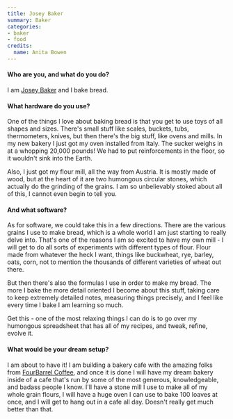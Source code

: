 ```yaml
---
title: Josey Baker
summary: Baker
categories:
- baker
- food
credits:
  name: Anita Bowen
---
```


#### Who are you, and what do you do?

I am [Josey Baker](http://joseybakerbread.wordpress.com/ "Josey's website.") and I bake bread.

#### What hardware do you use?

One of the things I love about baking bread is that you get to use toys of all shapes and sizes. There's small stuff like scales, buckets, tubs, thermometers, knives, but then there's the big stuff, like ovens and mills. In my new bakery I just got my oven installed from Italy. The sucker weighs in at a whopping 20,000 pounds! We had to put reinforcements in the floor, so it wouldn't sink into the Earth.

Also, I just got my flour mill, all the way from Austria. It is mostly made of wood, but at the heart of it are two humongous circular stones, which actually do the grinding of the grains. I am so unbelievably stoked about all of this, I cannot even begin to tell you.

#### And what software?

As for software, we could take this in a few directions. There are the various grains I use to make bread, which is a whole world I am just starting to really delve into. That's one of the reasons I am so excited to have my own mill - I will get to do all sorts of experiments with different types of flour. Flour made from whatever the heck I want, things like buckwheat, rye, barley, oats, corn, not to mention the thousands of different varieties of wheat out there.

But then there's also the formulas I use in order to make my bread. The more I bake the more detail oriented I become about this stuff, taking care to keep extremely detailed notes, measuring things precisely, and I feel like every time I bake I am learning so much.

Get this - one of the most relaxing things I can do is to go over my humongous spreadsheet that has all of my recipes, and tweak, refine, evolve it. 

#### What would be your dream setup?

I am about to have it! I am building a bakery cafe with the amazing folks from [FourBarrel Coffee](http://fourbarrelcoffee.com/ "A coffee company in San Francisco."), and once it is done I will have my dream bakery inside of a cafe that's run by some of the most generous, knowledgeable, and badass people I know. I'll have a stone mill I use to make all of my whole grain flours, I will have a huge oven I can use to bake 100 loaves at once, and I will get to hang out in a cafe all day. Doesn't really get much better than that.